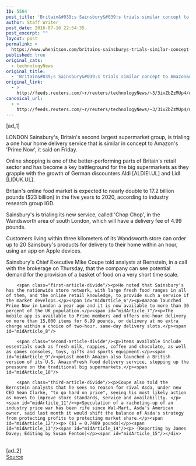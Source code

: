 ```yaml
---
ID: 5504
post_title: 'Britain&#039;s Sainsbury&#039;s trials similar concept to Amazon&#039;s Prime Now'
author: Staff Writer
post_date: 2016-07-16 22:54:35
post_excerpt: ""
layout: post
permalink: >
  https://www.whenitson.com/britains-sainsburys-trials-similar-concept-to-amazons-prime-now/
published: true
original_cats:
  - technologyNews
original_title:
  - 'Britain&#039;s Sainsbury&#039;s trials similar concept to Amazon&#039;s Prime Now'
original_link:
  - >
    http://feeds.reuters.com/~r/reuters/technologyNews/~3/3ivZbZzMUp4/us-sainsbury-s-internet-idUSKCN0ZV18N
canonical_url:
  - >
    http://feeds.reuters.com/~r/reuters/technologyNews/~3/3ivZbZzMUp4/us-sainsbury-s-internet-idUSKCN0ZV18N
---
```

 [ad_1]
<br><div id="articleText">
<span id="midArticle_start"/>

<span class="focusParagraph" readability="6"><p><span class="articleLocation">LONDON</span> Sainsbury's, Britain's second largest supermarket group, is trialing a one hour home delivery service that is similar in concept to Amazon's 'Prime Now', it said on Friday.</p></span><span id="midArticle_0"/><p>Online shopping is one of the better-performing parts of Britain's retail sector and has become a key battleground for the big supermarkets as they grapple with the growth of German discounters Aldi [ALDIEI.UL] and Lidl [LIDUK.UL].</p><span id="midArticle_1"/><p>Britain's online food market is expected to nearly double to 17.2 billion pounds ($23 billion) in the five years to 2020, according to industry research group IGD.</p><span id="midArticle_2"/><p>Sainsbury's is trialing its new service, called 'Chop Chop', in the Wandsworth area of south London, which will have a delivery fee of 4.99 pounds.</p><span id="midArticle_3"/><p>Customers living within three kilometers of its Wandsworth store can order up to 20 Sainsbury's products for delivery to their home within an hour, using an app on Apple devices.</p><span id="midArticle_4"/><p>Sainsbury's Chief Executive Mike Coupe told analysts at Bernstein, in a call with the brokerage on Thursday, that the company can see potential demand for the provision of a basket of food on a very short time scale.</p><span id="midArticle_5"/>
        
        <span class="first-article-divide"/><p>He noted that Sainsbury's has the nationwide store network, with large fresh food ranges in all of them, and the online retail knowledge, to provide such a service if the market develops.</p><span id="midArticle_6"/><p>Amazon launched Prime Now in London a year ago and it is now available to more than 30 percent of the UK population.</p><span id="midArticle_7"/><p>The mobile app is available to Prime members and offers one-hour delivery on more than 15,000 items for 6.99 pounds, or delivery at no extra charge within a choice of two-hour, same-day delivery slots.</p><span id="midArticle_8"/>
        
        <span class="second-article-divide"/><p>Items available include essentials such as fresh milk, nappies, coffee and chocolate, as well as games consoles, toys, gifts and sports equipment.</p><span id="midArticle_9"/><p>Last month Amazon also launched a British version of its U.S. AmazonFresh food delivery service, stepping up the pressure on the traditional big supermarkets.</p><span id="midArticle_10"/>
        
        <span class="third-article-divide"/><p>Coupe also told the Bernstein analysts that he sees no reason for rival Asda, under new CEO Sean Clarke, "to go hard on price", seeing his most likely action as moves to improve store standards, service and availability. </p><span id="midArticle_11"/><p>Speculation of a racheting-up of an industry price war has been rife since Wal-Mart, Asda's American owner, said last month it would shift the balance of Asda's strategy from protecting profits to protecting market share.</p><span id="midArticle_12"/><p> ($1 = 0.7489 pounds)</p><span id="midArticle_13"/><span id="midArticle_14"/><p> (Reporting by James Davey; Editing by Susan Fenton)</p><span id="midArticle_15"/></div>
<br>[ad_2]
<br><a href="http://feeds.reuters.com/~r/reuters/technologyNews/~3/3ivZbZzMUp4/us-sainsbury-s-internet-idUSKCN0ZV18N">Source </a>